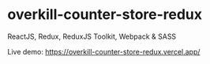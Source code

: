 # overkill-counter-store-redux
ReactJS, Redux, ReduxJS Toolkit, Webpack &amp; SASS

Live demo: https://overkill-counter-store-redux.vercel.app/
